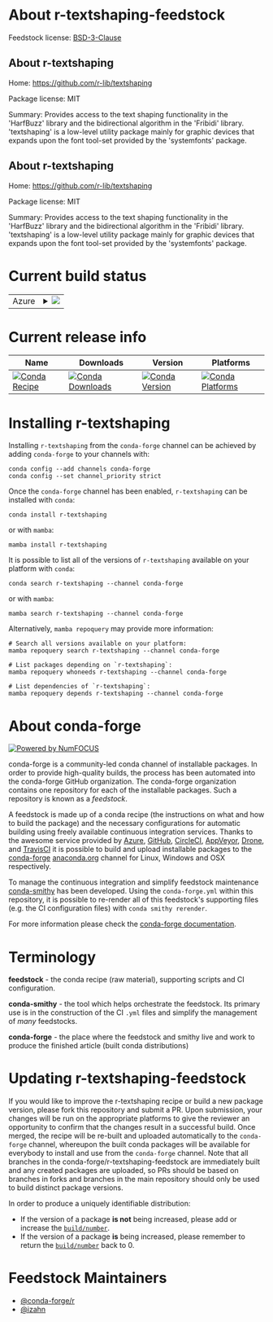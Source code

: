 About r-textshaping-feedstock
=============================

Feedstock license: [BSD-3-Clause](https://github.com/conda-forge/r-textshaping-feedstock/blob/main/LICENSE.txt)


About r-textshaping
-------------------

Home: https://github.com/r-lib/textshaping

Package license: MIT

Summary: Provides access to the text shaping functionality in the 'HarfBuzz' library and the bidirectional algorithm in the 'Fribidi' library. 'textshaping' is a low-level utility package mainly for graphic devices that expands upon the font tool-set provided by the 'systemfonts' package.

About r-textshaping
-------------------

Home: https://github.com/r-lib/textshaping

Package license: MIT

Summary: Provides access to the text shaping functionality in the 'HarfBuzz' library and the bidirectional algorithm in the 'Fribidi' library. 'textshaping' is a low-level utility package mainly for graphic devices that expands upon the font tool-set provided by the 'systemfonts' package.

Current build status
====================


<table>
    
  <tr>
    <td>Azure</td>
    <td>
      <details>
        <summary>
          <a href="https://dev.azure.com/conda-forge/feedstock-builds/_build/latest?definitionId=10870&branchName=main">
            <img src="https://dev.azure.com/conda-forge/feedstock-builds/_apis/build/status/r-textshaping-feedstock?branchName=main">
          </a>
        </summary>
        <table>
          <thead><tr><th>Variant</th><th>Status</th></tr></thead>
          <tbody><tr>
              <td>linux_64</td>
              <td>
                <a href="https://dev.azure.com/conda-forge/feedstock-builds/_build/latest?definitionId=10870&branchName=main">
                  <img src="https://dev.azure.com/conda-forge/feedstock-builds/_apis/build/status/r-textshaping-feedstock?branchName=main&jobName=linux&configuration=linux%20linux_64_" alt="variant">
                </a>
              </td>
            </tr><tr>
              <td>linux_aarch64</td>
              <td>
                <a href="https://dev.azure.com/conda-forge/feedstock-builds/_build/latest?definitionId=10870&branchName=main">
                  <img src="https://dev.azure.com/conda-forge/feedstock-builds/_apis/build/status/r-textshaping-feedstock?branchName=main&jobName=linux&configuration=linux%20linux_aarch64_" alt="variant">
                </a>
              </td>
            </tr><tr>
              <td>linux_ppc64le</td>
              <td>
                <a href="https://dev.azure.com/conda-forge/feedstock-builds/_build/latest?definitionId=10870&branchName=main">
                  <img src="https://dev.azure.com/conda-forge/feedstock-builds/_apis/build/status/r-textshaping-feedstock?branchName=main&jobName=linux&configuration=linux%20linux_ppc64le_" alt="variant">
                </a>
              </td>
            </tr><tr>
              <td>osx_64</td>
              <td>
                <a href="https://dev.azure.com/conda-forge/feedstock-builds/_build/latest?definitionId=10870&branchName=main">
                  <img src="https://dev.azure.com/conda-forge/feedstock-builds/_apis/build/status/r-textshaping-feedstock?branchName=main&jobName=osx&configuration=osx%20osx_64_" alt="variant">
                </a>
              </td>
            </tr><tr>
              <td>osx_arm64</td>
              <td>
                <a href="https://dev.azure.com/conda-forge/feedstock-builds/_build/latest?definitionId=10870&branchName=main">
                  <img src="https://dev.azure.com/conda-forge/feedstock-builds/_apis/build/status/r-textshaping-feedstock?branchName=main&jobName=osx&configuration=osx%20osx_arm64_" alt="variant">
                </a>
              </td>
            </tr>
          </tbody>
        </table>
      </details>
    </td>
  </tr>
</table>

Current release info
====================

| Name | Downloads | Version | Platforms |
| --- | --- | --- | --- |
| [![Conda Recipe](https://img.shields.io/badge/recipe-r--textshaping-green.svg)](https://anaconda.org/conda-forge/r-textshaping) | [![Conda Downloads](https://img.shields.io/conda/dn/conda-forge/r-textshaping.svg)](https://anaconda.org/conda-forge/r-textshaping) | [![Conda Version](https://img.shields.io/conda/vn/conda-forge/r-textshaping.svg)](https://anaconda.org/conda-forge/r-textshaping) | [![Conda Platforms](https://img.shields.io/conda/pn/conda-forge/r-textshaping.svg)](https://anaconda.org/conda-forge/r-textshaping) |

Installing r-textshaping
========================

Installing `r-textshaping` from the `conda-forge` channel can be achieved by adding `conda-forge` to your channels with:

```
conda config --add channels conda-forge
conda config --set channel_priority strict
```

Once the `conda-forge` channel has been enabled, `r-textshaping` can be installed with `conda`:

```
conda install r-textshaping
```

or with `mamba`:

```
mamba install r-textshaping
```

It is possible to list all of the versions of `r-textshaping` available on your platform with `conda`:

```
conda search r-textshaping --channel conda-forge
```

or with `mamba`:

```
mamba search r-textshaping --channel conda-forge
```

Alternatively, `mamba repoquery` may provide more information:

```
# Search all versions available on your platform:
mamba repoquery search r-textshaping --channel conda-forge

# List packages depending on `r-textshaping`:
mamba repoquery whoneeds r-textshaping --channel conda-forge

# List dependencies of `r-textshaping`:
mamba repoquery depends r-textshaping --channel conda-forge
```


About conda-forge
=================

[![Powered by
NumFOCUS](https://img.shields.io/badge/powered%20by-NumFOCUS-orange.svg?style=flat&colorA=E1523D&colorB=007D8A)](https://numfocus.org)

conda-forge is a community-led conda channel of installable packages.
In order to provide high-quality builds, the process has been automated into the
conda-forge GitHub organization. The conda-forge organization contains one repository
for each of the installable packages. Such a repository is known as a *feedstock*.

A feedstock is made up of a conda recipe (the instructions on what and how to build
the package) and the necessary configurations for automatic building using freely
available continuous integration services. Thanks to the awesome service provided by
[Azure](https://azure.microsoft.com/en-us/services/devops/), [GitHub](https://github.com/),
[CircleCI](https://circleci.com/), [AppVeyor](https://www.appveyor.com/),
[Drone](https://cloud.drone.io/welcome), and [TravisCI](https://travis-ci.com/)
it is possible to build and upload installable packages to the
[conda-forge](https://anaconda.org/conda-forge) [anaconda.org](https://anaconda.org/)
channel for Linux, Windows and OSX respectively.

To manage the continuous integration and simplify feedstock maintenance
[conda-smithy](https://github.com/conda-forge/conda-smithy) has been developed.
Using the ``conda-forge.yml`` within this repository, it is possible to re-render all of
this feedstock's supporting files (e.g. the CI configuration files) with ``conda smithy rerender``.

For more information please check the [conda-forge documentation](https://conda-forge.org/docs/).

Terminology
===========

**feedstock** - the conda recipe (raw material), supporting scripts and CI configuration.

**conda-smithy** - the tool which helps orchestrate the feedstock.
                   Its primary use is in the construction of the CI ``.yml`` files
                   and simplify the management of *many* feedstocks.

**conda-forge** - the place where the feedstock and smithy live and work to
                  produce the finished article (built conda distributions)


Updating r-textshaping-feedstock
================================

If you would like to improve the r-textshaping recipe or build a new
package version, please fork this repository and submit a PR. Upon submission,
your changes will be run on the appropriate platforms to give the reviewer an
opportunity to confirm that the changes result in a successful build. Once
merged, the recipe will be re-built and uploaded automatically to the
`conda-forge` channel, whereupon the built conda packages will be available for
everybody to install and use from the `conda-forge` channel.
Note that all branches in the conda-forge/r-textshaping-feedstock are
immediately built and any created packages are uploaded, so PRs should be based
on branches in forks and branches in the main repository should only be used to
build distinct package versions.

In order to produce a uniquely identifiable distribution:
 * If the version of a package **is not** being increased, please add or increase
   the [``build/number``](https://docs.conda.io/projects/conda-build/en/latest/resources/define-metadata.html#build-number-and-string).
 * If the version of a package **is** being increased, please remember to return
   the [``build/number``](https://docs.conda.io/projects/conda-build/en/latest/resources/define-metadata.html#build-number-and-string)
   back to 0.

Feedstock Maintainers
=====================

* [@conda-forge/r](https://github.com/conda-forge/r/)
* [@izahn](https://github.com/izahn/)

